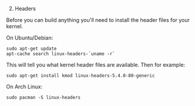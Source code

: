2. Headers

Before you can build anything you'll need to install the header files for your kernel.

On Ubuntu/Debian:

    sudo apt-get update
    apt-cache search linux-headers-`uname -r`

This will tell you what kernel header files are available. Then for example:

    sudo apt-get install kmod linux-headers-5.4.0-80-generic

On Arch Linux:

    sudo pacman -S linux-headers
